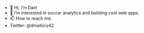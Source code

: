 - 👋 Hi, I’m Dan!
- 👀 I’m interested in soccer analytics and building cool web apps. 
- 📫 How to reach me:
- Twitter: @dmallory42

<!---
dmallory42/dmallory42 is a ✨ special ✨ repository because its `README.md` (this file) appears on your GitHub profile.
You can click the Preview link to take a look at your changes.
--->
